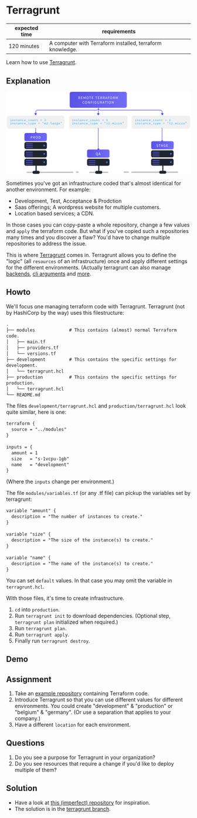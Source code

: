 # Terragrunt

|expected time|requirements                                             |
|-------------|---------------------------------------------------------|
|120 minutes  |A computer with Terraform installed, terraform knowledge.|

Learn how to use [Terragrunt](https://terragrunt.gruntwork.io/).

## Explanation

![terragrunt overview](images/key-features-terraform-code-dry.png "Terragrunt overview")

Sometimes you've got an infrastructure coded that's almost identical for another environment. For example:

- Development, Test, Acceptance & Prodction
- Saas offerings; A wordpress website for multiple customers.
- Location based services; a CDN.

In those cases you can copy-paste a whole repository, change a few values and `apply` the terraform code. But what if you've copied such a repositories many times and you discover a flaw? You'd have to change multiple repositories to address the issue.

This is where [Terragrunt](https://terragrunt.gruntwork.io/) comes in. Terragrunt allows you to define the "logic" (all `resources` of an infrastructure) once and apply different settings for the different environments. (Actually terragrunt can also manage [backends](https://terragrunt.gruntwork.io/docs/getting-started/quick-start/#keep-your-backend-configuration-dry), [cli arguments](https://terragrunt.gruntwork.io/docs/getting-started/quick-start/#keep-your-terraform-cli-arguments-dry) and [more](https://terragrunt.gruntwork.io/).

## Howto

We'll focus one managing terraform code with Terragrunt. Terragrunt (not by HashiCorp by the way) uses this filestructure:

```
.
├── modules             # This contains (almost) normal Terraform code.
│   ├── main.tf
│   ├── providers.tf
│   └── versions.tf
├── development         # This contains the specific settings for development.
│   └── terragrunt.hcl
├── production          # This contains the specific settings for production.
│   └── terragrunt.hcl
└── README.md
```

The files `development/terragrunt.hcl` and `production/terragrunt.hcl` look quite similar, here is one:

```hcl
terraform {
  source = "../modules"
}

inputs = {
  amount = 1
  size   = "s-1vcpu-1gb"
  name   = "development"
}
```

(Where the `inputs` change per environment.)

The file `modules/variables.tf` (or any .tf file) can pickup the variables set by terragrunt:

```
variable "amount" {
  description = "The number of instances to create."
}

variable "size" {
  description = "The size of the instance(s) to create."
}

variable "name" {
  description = "The name of the instance(s) to create."
}
```

You can set `default` values. In that case you may omit the variable in `terragrunt.hcl`.

With those files, it's time to create infrastructure.

1. `cd` into `production`.
2. Run `terragrunt init` to download dependencies. (Optional step, `terragrunt plan` initialized when required.)
3. Run `terragrunt plan`.
4. Run `terragrunt apply`.
5. Finally run `terragrunt destroy`.

## Demo

## Assignment

1. Take an [example repository](https://github.com/robertdebock/learn-terraform-azure) containing Terraform code.
2. Introduce Terragrunt so that you can use different values for different environments. You could create "development" & "production" or "belgium" & "germany". (Or use a separation that applies to your company.)
3. Have a different `location` for each environment.

## Questions

1. Do you see a purpose for Terragrunt in your organization?
2. Do you see resources that require a change if you'd like to deploy multiple of them?

## Solution

- Have a look at [this (imperfect) repository](https://github.com/robertdebock/terragrunt-demo) for inspiration.
- The solution is in the [terragrunt branch](https://github.com/robertdebock/learn-terraform-azure/tree/terragrunt).
